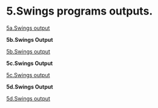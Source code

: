 # 5.Swings programs outputs.

[5a.Swings output](https://github.com/LearnerSrush/java-program-with-output/blob/main/5aSwings.png)

**5b.Swings Output**

[5b.Swings output](https://github.com/LearnerSrush/java-program-with-output/blob/main/5bSwings.png)

**5c.Swings Output**

[5c.Swings output](https://github.com/LearnerSrush/java-program-with-output/blob/main/5c.Swings.png)

**5d.Swings Output**

[5d.Swings output](https://github.com/LearnerSrush/java-program-with-output/blob/main/5d.Swings.png)
